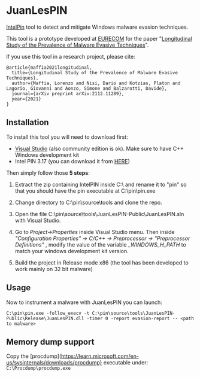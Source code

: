 # JuanLesPIN

[IntelPin](https://www.intel.com/content/www/us/en/developer/articles/tool/pin-a-binary-instrumentation-tool-downloads.html) tool to detect and mitigate Windows malware evasion techniques. 

This tool is a prototype developed at [EURECOM](https://www.eurecom.fr/) for the paper "[Longitudinal Study of the Prevalence of Malware Evasive Techniques](https://arxiv.org/abs/2112.11289)". 

If you use this tool in a research project, please cite:
```
@article{maffia2021longitudinal,
  title={Longitudinal Study of the Prevalence of Malware Evasive Techniques},
  author={Maffia, Lorenzo and Nisi, Dario and Kotzias, Platon and Lagorio, Giovanni and Aonzo, Simone and Balzarotti, Davide},
  journal={arXiv preprint arXiv:2112.11289},
  year={2021}
}
```



## Installation
To install this tool you will need to download first:

 - [Visual Studio](https://visualstudio.microsoft.com/) (also community edition is ok). Make sure to have C++ Windows development kit
 - Intel PIN 3.17 (you can download it from [HERE](https://www.intel.com/content/www/us/en/developer/articles/tool/pin-a-binary-instrumentation-tool-downloads.html))

Then simply follow those **5 steps**:

1. Extract the zip containing IntelPIN inside C:\ and rename it to "pin" so that you should have the pin executable at C:\pin\pin.exe

2. Change directory to C:\pin\source\tools and clone the repo.

3. Open the file C:\pin\source\tools\JuanLesPIN-Public\JuanLesPIN.sln with Visual Studio.

4. Go to *Project->Properties* inside Visual Studio menu.
Then inside *"Configuration Properties" -> C/C++ -> Preprocessor -> "Preprocessor Definitions"* ,
modify the value of the variable *_WINDOWS_H_PATH* to match your windows development kit version.

5. Build the project in Release mode x86 (the tool has been developed to work mainly on 32 bit malware)


## Usage

Now to instrument a malware with JuanLesPIN you can launch:

```
C:\pin\pin.exe -follow_execv -t C:\pin\source\tools\JuanLesPIN-Public\Release\JuanLesPIN.dll -timer 0 -report evasion-report -- <path to malware>
```

## Memory dump support

Copy the [procdump](https://learn.microsoft.com/en-us/sysinternals/downloads/procdump} executable under: `C:\Procdump\procdump.exe`
